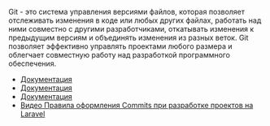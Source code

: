 Git - это система управления версиями файлов, которая позволяет отслеживать изменения в коде или любых других файлах, 
работать над ними совместно с другими разработчиками, откатывать изменения к предыдущим версиям и объединять изменения 
из разных веток. Git позволяет эффективно управлять проектами любого размера 
и облегчает совместную работу над разработкой программного обеспечения.

[//]: # "materials"

- [Документация](https://github.com)
- [Документация](https://gitlab.com)
- [Документация](https://bitbucket.org)
- [Видео Правила оформления Commits при разработке проектов на Laravel](https://youtu.be/IheASgEyVMU)

[//]: # "/materials"
